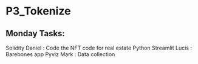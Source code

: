 # P3_Tokenize


## Monday Tasks:
Solidity Daniel : Code the NFT code for real estate
Python Streamlit Lucis : Barebones app
Pyviz Mark : Data collection
